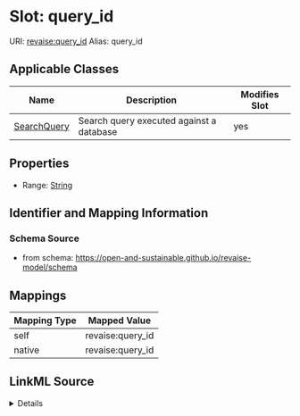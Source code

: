 

# Slot: query_id 



URI: [revaise:query_id](https://open-and-sustainable.github.io/revaise-model/schema/query_id)
Alias: query_id

<!-- no inheritance hierarchy -->





## Applicable Classes

| Name | Description | Modifies Slot |
| --- | --- | --- |
| [SearchQuery](SearchQuery.md) | Search query executed against a database |  yes  |






## Properties

* Range: [String](String.md)




## Identifier and Mapping Information






### Schema Source


* from schema: https://open-and-sustainable.github.io/revaise-model/schema




## Mappings

| Mapping Type | Mapped Value |
| ---  | ---  |
| self | revaise:query_id |
| native | revaise:query_id |




## LinkML Source

<details>
```yaml
name: query_id
from_schema: https://open-and-sustainable.github.io/revaise-model/schema
rank: 1000
alias: query_id
domain_of:
- SearchQuery
range: string

```
</details>